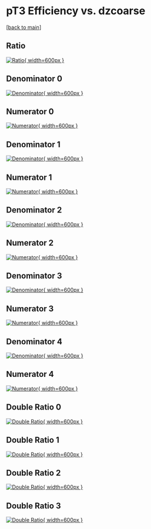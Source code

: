 # pT3 Efficiency vs. dzcoarse

[[back to main](./)]



## Ratio

[![Ratio](../mtv/var/pT3_vtr_0_-1_eff_dzcoarse.png){ width=600px }](../mtv/var/pT3_vtr_0_-1_eff_dzcoarse.pdf)

## Denominator 0

[![Denominator](../mtv/den/pT3_vtr_0_-1_eff_dzcoarse_den0.png){ width=600px }](../mtv/den/pT3_vtr_0_-1_eff_dzcoarse_den0.pdf)

## Numerator 0

[![Numerator](../mtv/num/pT3_vtr_0_-1_eff_dzcoarse_num0.png){ width=600px }](../mtv/num/pT3_vtr_0_-1_eff_dzcoarse_num0.pdf)

## Denominator 1

[![Denominator](../mtv/den/pT3_vtr_0_-1_eff_dzcoarse_den1.png){ width=600px }](../mtv/den/pT3_vtr_0_-1_eff_dzcoarse_den1.pdf)

## Numerator 1

[![Numerator](../mtv/num/pT3_vtr_0_-1_eff_dzcoarse_num1.png){ width=600px }](../mtv/num/pT3_vtr_0_-1_eff_dzcoarse_num1.pdf)

## Denominator 2

[![Denominator](../mtv/den/pT3_vtr_0_-1_eff_dzcoarse_den2.png){ width=600px }](../mtv/den/pT3_vtr_0_-1_eff_dzcoarse_den2.pdf)

## Numerator 2

[![Numerator](../mtv/num/pT3_vtr_0_-1_eff_dzcoarse_num2.png){ width=600px }](../mtv/num/pT3_vtr_0_-1_eff_dzcoarse_num2.pdf)

## Denominator 3

[![Denominator](../mtv/den/pT3_vtr_0_-1_eff_dzcoarse_den3.png){ width=600px }](../mtv/den/pT3_vtr_0_-1_eff_dzcoarse_den3.pdf)

## Numerator 3

[![Numerator](../mtv/num/pT3_vtr_0_-1_eff_dzcoarse_num3.png){ width=600px }](../mtv/num/pT3_vtr_0_-1_eff_dzcoarse_num3.pdf)

## Denominator 4

[![Denominator](../mtv/den/pT3_vtr_0_-1_eff_dzcoarse_den4.png){ width=600px }](../mtv/den/pT3_vtr_0_-1_eff_dzcoarse_den4.pdf)

## Numerator 4

[![Numerator](../mtv/num/pT3_vtr_0_-1_eff_dzcoarse_num4.png){ width=600px }](../mtv/num/pT3_vtr_0_-1_eff_dzcoarse_num4.pdf)

## Double Ratio 0

[![Double Ratio](../mtv/ratio/pT3_vtr_0_-1_eff_dzcoarse_ratio0.png){ width=600px }](../mtv/ratio/pT3_vtr_0_-1_eff_dzcoarse_ratio0.pdf)

## Double Ratio 1

[![Double Ratio](../mtv/ratio/pT3_vtr_0_-1_eff_dzcoarse_ratio1.png){ width=600px }](../mtv/ratio/pT3_vtr_0_-1_eff_dzcoarse_ratio1.pdf)

## Double Ratio 2

[![Double Ratio](../mtv/ratio/pT3_vtr_0_-1_eff_dzcoarse_ratio2.png){ width=600px }](../mtv/ratio/pT3_vtr_0_-1_eff_dzcoarse_ratio2.pdf)

## Double Ratio 3

[![Double Ratio](../mtv/ratio/pT3_vtr_0_-1_eff_dzcoarse_ratio3.png){ width=600px }](../mtv/ratio/pT3_vtr_0_-1_eff_dzcoarse_ratio3.pdf)

